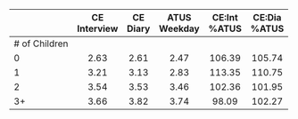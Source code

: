 
|                      | CE<br>Interview |  CE<br>Diary | ATUS<br>Weekday | CE:Int<br>%ATUS | CE:Dia<br>%ATUS |
| -------------------- | :----------: | :----------: | :----------: | :----------: | :----------: |
| # of Children        |              |              |              |              |              |
| 0                    |         2.63 |         2.61 |         2.47 |       106.39 |       105.74 |
| 1                    |         3.21 |         3.13 |         2.83 |       113.35 |       110.75 |
| 2                    |         3.54 |         3.53 |         3.46 |       102.36 |       101.95 |
| 3+                   |         3.66 |         3.82 |         3.74 |        98.09 |       102.27 |

